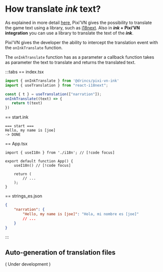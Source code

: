# How translate *ink* text?

As explained in more detail [here](/start/translate), Pixi’VN gives the possibility to translate the game text using a library, such as [i18next](https://www.i18next.com/). Also in ***ink* + Pixi’VN integration** you can use a library to translate the text of the ***ink***.

Pixi'VN gives the developer the ability to intercept the translation event with the `onInkTranslate` function.

The `onInkTranslate` function has as a parameter a callback function takes as parameter the text to translate and returns the translated text.

:::tabs
== index.tsx

```ts
import { onInkTranslate } from '@drincs/pixi-vn-ink'
import { useTranslation } from "react-i18next";

const { t } = useTranslation(["narration"]);
onInkTranslate((text) => {
   return t(text)
})
```

== start.ink

```ink
=== start ===
Hello, my name is [joe]
-> DONE
```

== App.tsx

```tsx
import { useI18n } from './i18n'; // [!code focus]

export default function App() {
    useI18n() // [!code focus]

    return (
        // ...
    );
}
```

== strings_es.json

```json
{
    "narration": {
        "Hello, my name is [joe]": "Hola, mi nombre es [joe]"
        // ...
    }
}
```

:::

<sandbox
  template="7pg6dy"
  entry="/src/ink/start.ink"
/>

## Auto-generation of translation files

( Under development )
